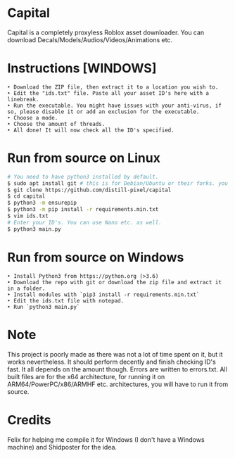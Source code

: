 # Capital
Capital is a completely proxyless Roblox asset downloader. You can download Decals/Models/Audios/Videos/Animations etc.
# Instructions [WINDOWS]
```
‣ Download the ZIP file, then extract it to a location you wish to.
‣ Edit the "ids.txt" file. Paste all your asset ID's here with a linebreak.
‣ Run the executable. You might have issues with your anti-virus, if so, please disable it or add an exclusion for the executable.
‣ Choose a mode.
‣ Choose the amount of threads.
‣ All done! It will now check all the ID's specified.
```
# Run from source on Linux
```bash
# You need to have python3 installed by default.
$ sudo apt install git # this is for Debian/Ubuntu or their forks. you may have to use pacman etc. for other distro's.
$ git clone https://github.com/distill-pixel/capital
$ cd capital
$ python3 -m ensurepip
$ python3 -m pip install -r requirements.min.txt
$ vim ids.txt
# Enter your ID's. You can use Nano etc. as well.
$ python3 main.py
```
# Run from source on Windows
```
‣ Install Python3 from https://python.org (>3.6)
‣ Download the repo with git or download the zip file and extract it in a folder.
‣ Install modules with `pip3 install -r requirements.min.txt`
‣ Edit the ids.txt file with notepad.
‣ Run `python3 main.py`
```
# Note
This project is poorly made as there was not a lot of time spent on it, but it works nevertheless. It should perform decently and finish checking ID's fast. It all depends on the amount though. Errors are written to errors.txt. All built files are for the x64 architecture, for running it on ARM64/PowerPC/x86/ARMHF etc. architectures, you will have to run it from source.
# Credits
Felix for helping me compile it for Windows (I don't have a Windows machine) and Shidposter for the idea.
